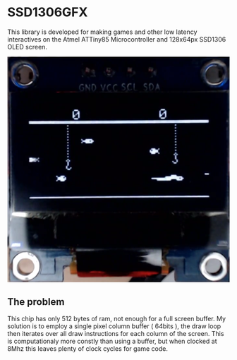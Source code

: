 # SSD1306GFX
This library is developed for making games and other low latency interactives on the Atmel ATTiny85 Microcontroller and 128x64px SSD1306 OLED screen. 

![example 1](./img/example.png)

## The problem
This chip has only 512 bytes of ram, not enough for a full screen buffer. My solution is to employ a single pixel column buffer ( 64bits ), the draw loop then iterates over all draw instructions for each column of the screen. This is computationaly more constly than using a buffer, but when clocked at 8Mhz this leaves plenty of clock cycles for game code.
